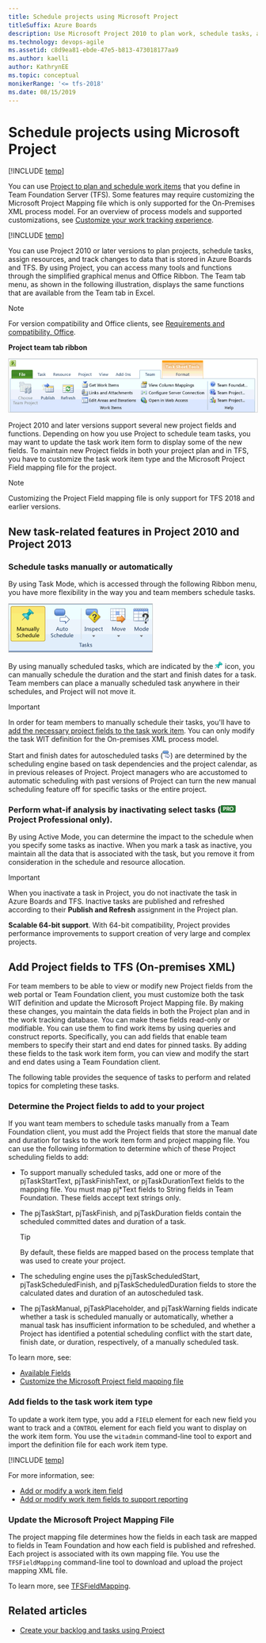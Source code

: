 ```yaml
---
title: Schedule projects using Microsoft Project
titleSuffix: Azure Boards
description: Use Microsoft Project 2010 to plan work, schedule tasks, assign resources, and track changes in Azure Boards, Azure DevOps, & Team Foundation Server   
ms.technology: devops-agile
ms.assetid: c8d9ea81-ebde-47e5-b813-473018177aa9
ms.author: kaelli
author: KathrynEE
ms.topic: conceptual
monikerRange: '<= tfs-2018'
ms.date: 08/15/2019
---
```


# Schedule projects using Microsoft Project  

[!INCLUDE [temp](../../includes/version-tfs-2013-2018.md)]

You can use [Project to plan and schedule work items](create-your-backlog-tasks-using-project.md) that you define in Team Foundation Server (TFS). Some features may require customizing the Microsoft Project Mapping file which is only supported for the On-Premises XML process model. For an overview of process models and supported customizations, see [Customize your work tracking experience](../../../reference/customize-work.md).  

[!INCLUDE [temp](../../includes/deprecate-project.md)]

You can use Project 2010 or later versions to plan projects, schedule tasks, assign resources, and track changes to data that is stored in Azure Boards and TFS. By using Project, you can access many tools and functions through the simplified graphical menus and Office Ribbon. The Team tab menu, as shown in the following illustration, displays the same functions that are available from the Team tab in Excel.

> [!NOTE]  
> For version compatibility and Office clients, see [Requirements and compatibility, Office](/azure/devops/server/compatibility#microsoft-office-integration).  
 
**Project team tab ribbon** 

![Team Menu ribbon](media/tfs_oiproj_ribbon.png "TFS_OIProj_Ribbon")  
  
  
Project 2010 and later versions support several new project fields and functions. Depending on how you use Project to schedule team tasks, you may want to update the task work item form to display some of the new fields. To maintain new Project fields in both your project plan and in TFS, you have to customize the task work item type and the Microsoft Project Field mapping file for the project. 

> [!NOTE]  
> Customizing the Project Field mapping file is only support for TFS 2018 and earlier versions.  
  
<a name="NewFeatures"></a> 

##  New task-related features in Project 2010 and Project 2013  
 
### Schedule tasks manually or automatically

By using Task Mode, which is accessed through the following Ribbon menu, you have more flexibility in the way you and team members schedule tasks.

![Task mode scheduling ribbon menu options](media/tfs_oiproj_taskmode_menu.png "TFS_OIProj_TaskMode_Menu")

By using manually scheduled tasks, which are indicated by the ![Pinned task icon](media/tfs_oiproj_pintask_icon.png "TFS_OIProj_PinTask_Icon") icon, you can manually schedule the duration and the start and finish dates for a task. Team members can place a manually scheduled task anywhere in their schedules, and Project will not move it. 

> [!IMPORTANT]  
> In order for team members to manually schedule their tasks, you'll have to [add the necessary project fields to the task work item](#download). You can only modify the task WIT definition for the On-premises XML process model.  

Start and finish dates for autoscheduled tasks (![Auto Update Task Mode icon](media/tfs_oiproj_autoupdate_icon.png "TFS_OIProj_AutoUpdate_Icon")) are determined by the scheduling engine based on task dependencies and the project calendar, as in previous releases of Project. Project managers who are accustomed to automatic scheduling with past versions of Project can turn the new manual scheduling feature off for specific tasks or the entire project.

### Perform what-if analysis by inactivating select tasks (![Project 2010 Professional Edition](media/tfs_oiproj_ribbon_proicon.png "TFS_OIProj_Ribbon_ProIcon") **Project Professional only**). 

By using Active Mode, you can determine the impact to the schedule when you specify some tasks as inactive. When you mark a task as inactive, you maintain all the data that is associated with the task, but you remove it from consideration in the schedule and resource allocation. 

> [!IMPORTANT]  
>When you inactivate a task in Project, you do not inactivate the task in Azure Boards and TFS. Inactive tasks are published and refreshed according to their **Publish and Refresh** assignment in the Project plan.   

**Scalable 64-bit support**. With 64-bit compatibility, Project provides performance improvements to support creation of very large and complex projects.
   

<a name="download"></a>   

##  Add Project fields to TFS (On-premises XML)  

For team members to be able to view or modify new Project fields from the web portal or Team Foundation client, you must customize both the task WIT definition and update the Microsoft Project Mapping file. By making these changes, you maintain the data fields in both the Project plan and in the work tracking database. You can make these fields read-only or modifiable. You can use them to find work items by using queries and construct reports. Specifically, you can add fields that enable team members to specify their start and end dates for pinned tasks. By adding these fields to the task work item form, you can view and modify the start and end dates using a Team Foundation client.  
  
The following table provides the sequence of tasks to perform and related topics for completing these tasks.  
  
### Determine the Project fields to add to your project

If you want team members to schedule tasks manually from a Team Foundation client, you must add the Project fields that store the manual date and duration for tasks to the work item form and project mapping file. You can use the following information to determine which of these Project scheduling fields to add:
- To support manually scheduled tasks, add one or more of the pjTaskStartText, pjTaskFinishText, or pjTaskDurationText fields to the mapping file. You must map pj\*Text fields to String fields in Team Foundation. These fields accept text strings only.
- The pjTaskStart, pjTaskFinish, and pjTaskDuration fields contain the scheduled committed dates and duration of a task. 

	> [!TIP]  
	>By default, these fields are mapped based on the process template that was used to create your project.

- The scheduling engine uses the pjTaskScheduledStart, pjTaskScheduledFinish, and pjTaskScheduledDuration fields to store the calculated dates and duration of an autoscheduled task.
- The pjTaskManual, pjTaskPlaceholder, and pjTaskWarning fields indicate whether a task is scheduled manually or automatically, whether a manual task has insufficient information to be scheduled, and whether a Project has identified a potential scheduling conflict with the start date, finish date, or duration, respectively, of a manually scheduled task. 

To learn more, see: 
- [Available Fields](https://support.office.com/article/Available-fields-reference-615a4563-1cc3-40f4-b66f-1b17e793a460)
- [Customize the Microsoft Project field mapping file](../../../reference/xml/customize-project-field-mapping-file.md)

  
### Add fields to the task work item type

To update a work item type, you add a `FIELD` element for each new field you want to track and a `CONTROL` element for each field you want to display on the work item form. You use the `witadmin` command-line tool to export and import the definition file for each work item type. 
 
[!INCLUDE [temp](../../includes/process-editor.md)]

For more information, see: 
- [Add or modify a work item field](../../../reference/add-modify-field.md)
- [Add or modify work item fields to support reporting](../../../reference/xml/add-or-modify-work-item-fields-to-support-reporting.md)


### Update the Microsoft Project Mapping File

The project mapping file determines how the fields in each task are mapped to fields in Team Foundation and how each field is published and refreshed. Each project is associated with its own mapping file. You use the `TFSFieldMapping` command-line tool to download and upload the project mapping XML file.

To learn more, see [TFSFieldMapping](../../../reference/xml/upload-or-download-the-microsoft-project-mapping-file.md).   
  
## Related articles

- [Create your backlog and tasks using Project](create-your-backlog-tasks-using-project.md)